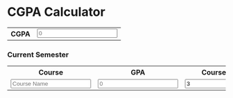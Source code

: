 <html>
<body>

<h1>CGPA Calculator</h1>
<table>
  <tr>
    <th>CGPA</th>
     <td>
      <input type="number" placeholder="0">
    </td>
  </tr>
</table>


<h3>Current Semester</h3>

<table>
  <tr>
    <th>Course</th>
    <th>GPA</th> 
    <th>Course Credit</th>
    <th>Previous Grade</th>
  </tr>
  <tr>
    <td>
      <input type="text" placeholder="Course Name">
    </td>
    <td>
      <input type="number" placeholder="0">
    </td>
    <td>
      <input type="number" value="3">
    </td>
    <td>
      <input type="number" value="0">
    </td>

  </tr>
</table>


</body>
</html>
